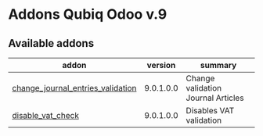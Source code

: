 Addons Qubiq Odoo v.9
=============================

[//]: # (addons)

Available addons
----------------
addon | version | summary
--- | --- | ---
[change_journal_entries_validation](change_journal_entries_validation/) | 9.0.1.0.0 | Change validation Journal Articles
[disable_vat_check](disable_vat_check/) | 9.0.1.0.0 | Disables VAT validation

[//]: # (end addons)